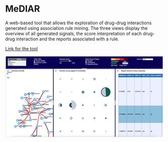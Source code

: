 # MeDIAR
A web-based tool that allows the exploration of drug-drug interactions generated using association rule mining. The three views display the overview of all generated signals, the score interpretation of each drug-drug interaction and the reports associated with a rule.

[Link for the tool](https://tkakar.github.io/MeDIAR/)


![Alt Text](/img.png)

